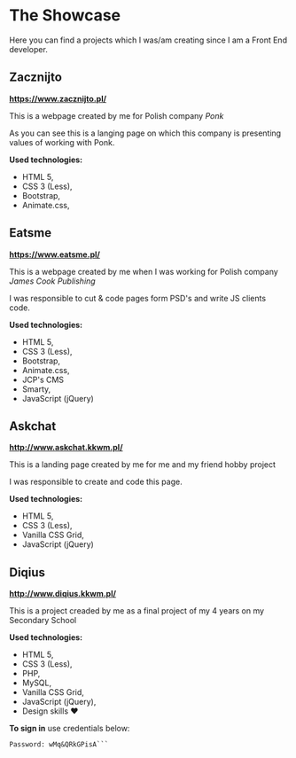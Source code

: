 # The Showcase

Here you can find a projects which I was/am creating since I am a Front End developer.

## Zacznijto

**https://www.zacznijto.pl/**

This is a webpage created by me for Polish company _Ponk_

As you can see this is a langing page on which this company is presenting values of working with Ponk.

**Used technologies:**

- HTML 5,
- CSS 3 (Less),
- Bootstrap,
- Animate.css,

## Eatsme

**https://www.eatsme.pl/**

This is a webpage created by me when I was working for Polish company _James Cook Publishing_

I was responsible to cut & code pages form PSD's and write JS clients code.

**Used technologies:**

- HTML 5,
- CSS 3 (Less),
- Bootstrap,
- Animate.css,
- JCP's CMS
- Smarty,
- JavaScript (jQuery)

## Askchat

**http://www.askchat.kkwm.pl/**

This is a landing page created by me for me and my friend hobby project

I was responsible to create and code this page.

**Used technologies:**

- HTML 5,
- CSS 3 (Less),
- Vanilla CSS Grid,
- JavaScript (jQuery)

## Diqius

**http://www.diqius.kkwm.pl/**

This is a project creaded by me as a final project of my 4 years on my Secondary School

**Used technologies:**

- HTML 5,
- CSS 3 (Less),
- PHP,
- MySQL,
- Vanilla CSS Grid,
- JavaScript (jQuery),
- Design skills :heart:

**To sign in** use credentials below:

```Login: root@diqius.coo.ovh
Password: wMq&QRkGPisA```
